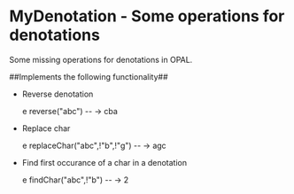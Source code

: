 MyDenotation - Some operations for denotations
=========================================

Some missing operations for denotations in OPAL.

##Implements the following functionality##

- Reverse denotation

	e reverse("abc") -- -> cba

- Replace char 

	e replaceChar("abc",!"b",!"g") -- -> agc

- Find first occurance of a char in a denotation

	e findChar("abc",!"b") -- -> 2


